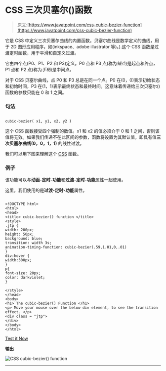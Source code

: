 # CSS 三次贝塞尔()函数

> 原文:[https://www.javatpoint.com/css-cubic-bezier-function](https://www.javatpoint.com/css-cubic-bezier-function)

它是 CSS 中定义三次贝塞尔曲线的内置函数。贝塞尔曲线是数学定义的曲线，用于 2D 图形应用程序，如(inkspace、adobe illustrator 等)。).这个 CSS 函数是过渡定时函数，用于平滑和自定义过渡。

它由四个点(P0、P1、P2 和 P3)定义。P0 点和 P3 点(称为*锚点*)是起点和终点，P1 点和 P2 点(称为*手柄*)是中间点。

对于 CSS 贝塞尔曲线，点 P0 和 P3 总是在同一个点。P0 在(0，0)表示初始状态和初始时间，P3 在(1，1)表示最终状态和最终时间。这意味着传递给三次贝塞尔()函数的参数只能在 0 和 1 之间。

### 句法

```

cubic-bezier( x1, y1, x2, y2 )

```

这个 CSS 函数接受四个强制的数值。x1 和 x2 的值必须介于 0 和 1 之间，否则该值将无效。如果我们传递不在此区间的参数，函数将设置为其默认值，即具有值**三次贝塞尔曲线(0，0，1，1)** 的线性过渡。

我们可以用下图来理解这个 [CSS](https://javatpoint.com/css-tutorial) 函数。

### 例子

该功能可以与**动画-定时-功能**和**过渡-定时-功能**属性一起使用。

这里，我们使用的是**过渡-定时-功能**属性。

```

<!DOCTYPE html>
<html>
<head>
<title> cubic-bezier() function </title>
<style>
.jtp {
width: 200px;
height: 50px;
background: blue;
transition: width 3s;
animation-timing-function: cubic-bezier(.59,1.01,0,.01)
}
div:hover {
width:300px;
}
p{
font-size: 20px;
color: darkviolet;
}

</style>
</head>
<body>
<h1> The cubic-bezier() Function </h1>
<p> Move your mouse over the below div element, to see the transition effect. </p>
<div class = "jtp">
</div>
</body>
</html>

```

[Test it Now](https://www.javatpoint.com/oprweb/test.jsp?filename=css-cubic-bezier-function)

**输出**

![CSS cubic-bezier() function](../Images/11b8ffcf0be4a072c445bf39910a12cd.png)

* * *